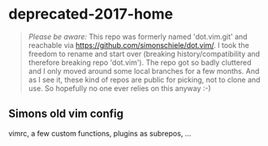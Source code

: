 # deprecated-2017-home
> *Please be aware:* This repo was formerly named 'dot.vim.git' and reachable
via https://github.com/simonschiele/dot.vim/. I took the freedom to rename and
start over (breaking history/compatibility and therefore breaking repo
'dot.vim'). The repo got so badly cluttered and I only moved around some local
branches for a few months. And as I see it, these kind of repos are public for
picking, not to clone and use. So hopefully no one ever relies on this anyway
:-)

## Simons old vim config

vimrc, a few custom functions, plugins as subrepos, ...

